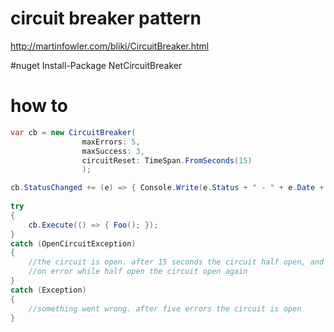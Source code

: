 # circuit breaker pattern
http://martinfowler.com/bliki/CircuitBreaker.html

#nuget
Install-Package NetCircuitBreaker

# how to
``` c#
var cb = new CircuitBreaker(
                maxErrors: 5, 
                maxSuccess: 3, 
                circuitReset: TimeSpan.FromSeconds(15)
                );

cb.StatusChanged += (e) => { Console.Write(e.Status + " - " + e.Date + " - " + e.Reason); };
				
try
{
    cb.Execute(() => { Foo(); });
}
catch (OpenCircuitException)
{
    //the circuit is open. after 15 seconds the circuit half open, and after three consecutive success, the circuit close
	//on error while half open the circuit open again
}
catch (Exception)
{
    //something went wrong. after five errors the circuit is open
}
```
